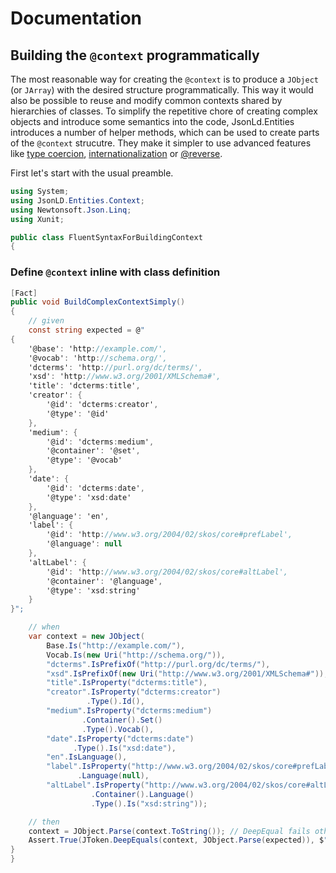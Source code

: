 # Documentation

## Building the `@context` programmatically

The most reasonable way for creating the `@context` is to produce a `JObject` (or `JArray`) with the desired structure programmatically.
This way it would also be possible to reuse and modify common contexts shared by hierarchies of classes. To simplify the repetitive chore
of creating complex objects and introduce some semantics into the code, JsonLd.Entities introduces a number of helper methods, which can be
used to create parts of the `@context` strucutre. They make it simpler to use advanced features like [type coercion][coercion],
[internationalization][i8n] or [@reverse][reverse].

First let's start with the usual preamble.
 

``` c#
using System;
using JsonLD.Entities.Context;
using Newtonsoft.Json.Linq;
using Xunit;

public class FluentSyntaxForBuildingContext
{
```

### Define `@context` inline with class definition

``` c#
[Fact]
public void BuildComplexContextSimply()
{
    // given
    const string expected = @"
{
    '@base': 'http://example.com/',
    '@vocab': 'http://schema.org/',
    'dcterms': 'http://purl.org/dc/terms/',
    'xsd': 'http://www.w3.org/2001/XMLSchema#',
    'title': 'dcterms:title',
    'creator': { 
        '@id': 'dcterms:creator', 
        '@type': '@id'
    },
    'medium': { 
        '@id': 'dcterms:medium', 
        '@container': '@set', 
        '@type': '@vocab'
    },
    'date': { 
        '@id': 'dcterms:date', 
        '@type': 'xsd:date'
    },
    '@language': 'en',
    'label': {
        '@id': 'http://www.w3.org/2004/02/skos/core#prefLabel',
        '@language': null
    },
    'altLabel': {
        '@id': 'http://www.w3.org/2004/02/skos/core#altLabel',
        '@container': '@language',
        '@type': 'xsd:string'
    }
}";

    // when
    var context = new JObject(
        Base.Is("http://example.com/"),
        Vocab.Is(new Uri("http://schema.org/")),
        "dcterms".IsPrefixOf("http://purl.org/dc/terms/"),
        "xsd".IsPrefixOf(new Uri("http://www.w3.org/2001/XMLSchema#")),
        "title".IsProperty("dcterms:title"),
        "creator".IsProperty("dcterms:creator")
                 .Type().Id(),
        "medium".IsProperty("dcterms:medium")
                .Container().Set()
                .Type().Vocab(),
        "date".IsProperty("dcterms:date")
              .Type().Is("xsd:date"),
        "en".IsLanguage(),
        "label".IsProperty("http://www.w3.org/2004/02/skos/core#prefLabel")
               .Language(null),
        "altLabel".IsProperty("http://www.w3.org/2004/02/skos/core#altLabel")
                  .Container().Language()
                  .Type().Is("xsd:string"));

    // then
    context = JObject.Parse(context.ToString()); // DeepEqual fails otherwise
    Assert.True(JToken.DeepEquals(context, JObject.Parse(expected)), $"Actual context was {context}");
}
}
```

[coercion]: http://www.w3.org/TR/json-ld/#type-coercion
[reverse]: http://www.w3.org/TR/json-ld/#reverse-properties
[i8n]: http://www.w3.org/TR/json-ld/#string-internationalization
